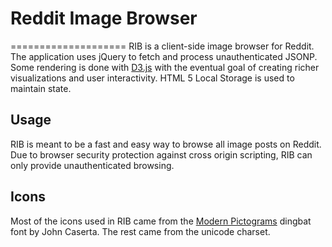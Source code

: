 # Reddit Image Browser
====================
RIB is a client-side image browser for Reddit. The application uses jQuery to fetch and process unauthenticated JSONP. Some rendering is done with [D3.js](http://d3js.org/) with the eventual goal of creating richer visualizations and user interactivity. HTML 5 Local Storage is used to maintain state.

## Usage

RIB is meant to be a fast and easy way to browse all image posts on Reddit. Due to browser security protection against cross origin scripting, RIB can only provide unauthenticated browsing.

## Icons

Most of the icons used in RIB came from the [Modern Pictograms](http://www.fontsquirrel.com/fonts/modern-pictograms) dingbat font by John Caserta. The rest came from the unicode charset.